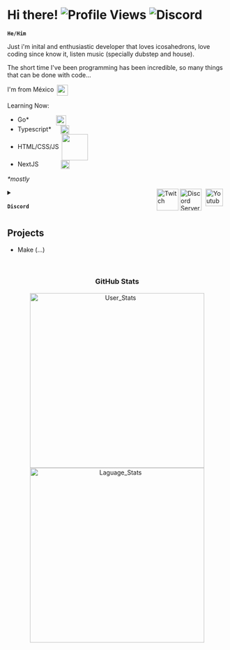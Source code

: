 # Hi there! ![Profile Views](https://komarev.com/ghpvc/?username=DexSlender&color=6002ee&style=flat-square) ![Discord](https://img.shields.io/badge/Discord-DexSlender%232051-yellowgreen?logo=discord&style=flat-square)

<code><b>He/Him</b></code>

Just i'm inital and enthusiastic developer that loves icosahedrons, love coding since know it, listen music (specially dubstep and house).

The short time I've been programming has been incredible, so many things that can be done with code...

I'm from México <img src="https://images.emojiterra.com/twitter/v13.1/512px/1f1f2-1f1fd.png" width="25px" align="center" hspace=3>

Learning Now: 
- Go*  <a href="https://go.dev/" target="blank"><img src="https://upload.wikimedia.org/wikipedia/commons/thumb/0/05/Go_Logo_Blue.svg/1200px-Go_Logo_Blue.svg.png" width="23px" align="center" hspace=58/></a>
- Typescript* <a href="https://www.typescriptlang.org/" target="blank"><img src="https://upload.wikimedia.org/wikipedia/commons/thumb/4/4c/Typescript_logo_2020.svg/640px-Typescript_logo_2020.svg.png" width="20px" align="center" hspace=17/></a>
- HTML/CSS/JS <a href="https://developer.mozilla.org/" target="blank"><img src="https://www.freepnglogos.com/uploads/html5-logo-png/html5-logo-devextreme-multi-purpose-controls-html-javascript-3.png" width="60px" align="center" hspace=3/></a>
- NextJS <a href="https://nextjs.org/" target="blank"><img src="https://nomadcoders.co/logos/next.png" width="20px" align="center" hspace=47/></a>

<i>*mostly</i>
<span align="right">
	
<a href="https://www.youtube.com/channel/UCexHpXWRC_Y2w2T_fYfcp7w" target="blank">
	<img src="https://i2.wp.com/logos.edu.mx/wp-content/uploads/2021/01/YouTube-LOGO.png" align="right" height="40px" alt="Youtube" hspace=9>
</a>
<a href="https://discord.gg/eTa6dTpf89" target="blank">
	<img src="https://www.svgrepo.com/show/353655/discord-icon.svg" alt="Discord Server" height="50px" align="right">
</a>
<a href="https://www.twitch.tv/dexslender" target="blank">
	<img src="https://logos-marcas.com/wp-content/uploads/2020/11/Twitch-Emblema.png" align="right" height="50px" alt="Twitch">
</a>
</span>
<details>
	<summary><code><code><h3>Discord</h3></code></code></summary>
	<a href="https://discord.com/users/828393508296458284" target="blank">
		<img src="https://lanyard.cnrad.dev/api/828393508296458284?idleMessage=Sleeping%20or%20listening%20some%20music....&hideDiscrim=true" width=300 >
	</a>
</details>

<h2>Projects</h2>

- Make (...)

</br>
<div align="center">
<h3>GitHub Stats</h3>
<img src="https://github-readme-stats.vercel.app/api?username=dexslender&theme=midnight-purple&border_color=000000&show_icons=true" alt="User_Stats" width="400px">
</br>
<img src="https://github-readme-stats.vercel.app/api/top-langs?username=DexSlender&theme=midnight-purple&border_color=000000&show_icons=true&locale=en&layout=compact" alt="Laguage_Stats" width="400px">
</div>







